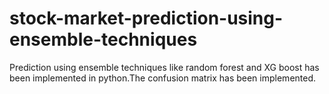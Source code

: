 # stock-market-prediction-using-ensemble-techniques
Prediction using ensemble techniques like random forest and XG boost has been implemented in python.The confusion matrix has been implemented.
